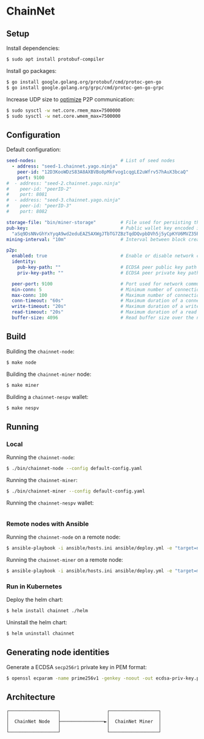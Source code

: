 # ChainNet
## Setup
Install dependencies: 
```bash
$ sudo apt install protobuf-compiler 
```

Install go packages: 
```bash
$ go install google.golang.org/protobuf/cmd/protoc-gen-go
$ go install google.golang.org/grpc/cmd/protoc-gen-go-grpc
```

Increase UDP size to [optimize](https://github.com/quic-go/quic-go/wiki/UDP-Buffer-Sizes) P2P communication:  
```bash
$ sudo sysctl -w net.core.rmem_max=7500000
$ sudo sysctl -w net.core.wmem_max=7500000
```
## Configuration
Default configuration:
```yaml
seed-nodes:                               # List of seed nodes
  - address: "seed-1.chainnet.yago.ninja"
    peer-id: "12D3KooWDzS83A8AXBVBo8pMkFvog1cqgLE2uWfrv57hAuX3bcaQ"
    port: 9100
#  - address: "seed-2.chainnet.yago.ninja"
#    peer-id: "peerID-2"
#    port: 8081
#  - address: "seed-3.chainnet.yago.ninja"
#    peer-id: "peerID-3"
#    port: 8082

storage-file: "bin/miner-storage"         # File used for persisting the chain status
pub-key:                                  # Public wallet key encoded in base58, used for receiving mining rewards
  "aSq9DsNNvGhYxYyqA9wd2eduEAZ5AXWgJTbTG7ZBzTqdDQvpbDVh5j5yCpKYU6MVZ35PW9KegkuX1JZDLHdkaTAbKXwfx4Pjy2At82Dda9ujs8d5ReXF22QHk2JA"
mining-interval: "10m"                    # Interval between block creation

p2p:
  enabled: true                           # Enable or disable network communication
  identity:
    pub-key-path: ""                      # ECDSA peer public key path in PEM format (leave empty to generate a random identity)
    priv-key-path: ""                     # ECDSA peer private key path in PEM format (leave empty to generate a random identity)

  peer-port: 9100                         # Port used for network communication with other peers
  min-conn: 5                             # Minimum number of connections
  max-conn: 100                           # Maximum number of connections
  conn-timeout: "60s"                     # Maximum duration of a connection
  write-timeout: "20s"                    # Maximum duration of a write stream
  read-timeout: "20s"                     # Maximum duration of a read stream
  buffer-size: 4096                       # Read buffer size over the network
```
## Build
Building the `chainnet-node`: 
```bash
$ make node
```

Building the `chainnet-miner` node:
```bash
$ make miner
```

Building a `chainnet-nespv` wallet:
```bash
$ make nespv 
````

## Running
### Local 
Running the `chainnet-node`: 
```bash
$ ./bin/chainnet-node --config default-config.yaml
```

Running the `chainnet-miner`: 
```bash 
$ ./bin/chainnet-miner --config default-config.yaml
```

Running the `chainnet-nespv` wallet: 
```bash

```

### Remote nodes with Ansible
Running the `chainnet-node` on a remote node:
```bash
$ ansible-playbook -i ansible/hosts.ini ansible/deploy.yml -e "target=node config=../default-config.yaml"
```

Running the `chainnet-miner` on a remote node:
```bash
$ ansible-playbook -i ansible/hosts.ini ansible/deploy.yml -e "target=miner config=../default-config.yaml"
```

### Run in Kubernetes 
Deploy the helm chart:
```bash
$ helm install chainnet ./helm
```

Uninstall the helm chart:
```bash
$ helm uninstall chainnet
```

## Generating node identities
Generate a ECDSA `secp256r1` private key in PEM format: 
```bash
$ openssl ecparam -name prime256v1 -genkey -noout -out ecdsa-priv-key.pem
```


## Architecture
```ascii
┌──────────────────┐                 ┌──────────────────┐
│                  │                 │                  │
│  ChainNet Node   ├────────────────►│  ChainNet Miner  │
│                  │                 │                  │
└──────────────────┘                 └──────────────────┘
```
